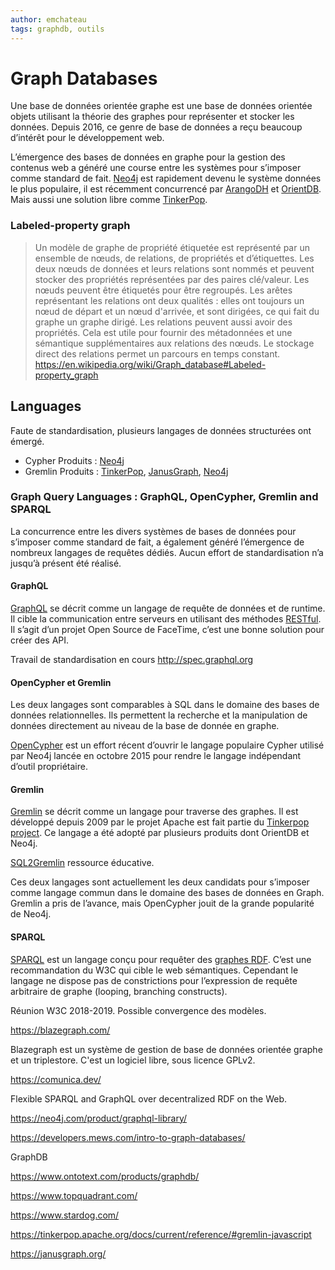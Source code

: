 ```yaml
---
author: emchateau
tags: graphdb, outils
---
```


# Graph Databases

Une base de données orientée graphe est une base de données orientée objets utilisant la théorie des graphes pour représenter et stocker les données. Depuis 2016, ce genre de base de données a reçu beaucoup d’intérêt pour le développement web. 

L’émergence des bases de données en graphe pour la gestion des contenus web a généré une course entre les systèmes pour s’imposer comme standard de fait. [Neo4j](https://neo4j.com) est rapidement devenu le système données le plus populaire, il est récemment concurrencé par [ArangoDH](https://www.arangodb.com) et [OrientDB](https://orientdb.org/). Mais aussi une solution libre comme [TinkerPop](https://tinkerpop.apache.org).

### Labeled-property graph

>Un modèle de graphe de propriété étiquetée est représenté par un ensemble de nœuds, de relations, de propriétés et d’étiquettes. Les deux nœuds de données et leurs relations sont nommés et peuvent stocker des propriétés représentées par des paires clé/valeur. Les nœuds peuvent être étiquetés pour être regroupés. Les arêtes représentant les relations ont deux qualités : elles ont toujours un nœud de départ et un nœud d'arrivée, et sont dirigées, ce qui fait du graphe un graphe dirigé. Les relations peuvent aussi avoir des propriétés. Cela est utile pour fournir des métadonnées et une sémantique supplémentaires aux relations des nœuds. Le stockage direct des relations permet un parcours en temps constant.
><https://en.wikipedia.org/wiki/Graph_database#Labeled-property_graph>

## Languages

Faute de standardisation, plusieurs langages de données structurées ont émergé.

- Cypher
  Produits : [Neo4j](https://neo4j.com)
- Gremlin
  Produits : [TinkerPop](https://tinkerpop.apache.org), [JanusGraph](https://janusgraph.org), [Neo4j](https://neo4j.com)

### Graph Query Languages : GraphQL, OpenCypher, Gremlin and SPARQL

La concurrence entre les divers systèmes de bases de données pour s’imposer comme standard de fait, a également généré l’émergence de nombreux langages de requêtes dédiés. Aucun effort de standardisation n’a jusqu’à présent été réalisé.

#### GraphQL

[GraphQL](http://graphql.org/) se décrit comme un langage de requête de données et de runtime. Il cible la communication entre serveurs en utilisant des méthodes [RESTful](https://en.wikipedia.org/wiki/Representational_state_transfer). Il s’agit d’un projet Open Source de FaceTime, c’est une bonne solution pour créer des API.

Travail de standardisation en cours http://spec.graphql.org

#### OpenCypher et Gremlin

Les deux langages sont comparables à SQL dans le domaine des bases de données relationnelles. Ils permettent la recherche et la manipulation de données directement au niveau de la base de donnée en graphe.

[OpenCypher](http://www.opencypher.org) est un effort récent d’ouvrir le langage populaire Cypher utilisé par Neo4j lancée en octobre 2015 pour rendre le langage indépendant d’outil propriétaire.

#### Gremlin

[Gremlin](https://github.com/tinkerpop/gremlin/wiki) se décrit comme un langage pour traverse des graphes. Il est développé depuis 2009 par le projet Apache est fait partie du [Tinkerpop project](https://tinkerpop.incubator.apache.org/). Ce langage a été adopté par plusieurs produits dont OrientDB et Neo4j.

[SQL2Gremlin](http://sql2gremlin.com/) ressource éducative.

Ces deux langages sont actuellement les deux candidats pour s’imposer comme langage commun dans le domaine des bases de données en Graph. Gremlin a pris de l’avance, mais OpenCypher jouit de la grande popularité de Neo4j.

#### SPARQL

[SPARQL](https://www.w3.org/TR/sparql11-query/) est un langage conçu pour requêter des [graphes RDF](https://en.wikipedia.org/wiki/Resource_Description_Framework). C’est une recommandation du W3C qui cible le web sémantiques. Cependant le langage ne dispose pas de constrictions pour l’expression de requête arbitraire de graphe (looping, branching constructs).

Réunion W3C 2018-2019. Possible convergence des modèles.



https://blazegraph.com/

Blazegraph est un système de gestion de base de données orientée graphe et un triplestore. C'est un logiciel libre, sous licence GPLv2. 

https://comunica.dev/

Flexible SPARQL and GraphQL over decentralized RDF on the Web.

https://neo4j.com/product/graphql-library/

https://developers.mews.com/intro-to-graph-databases/

GraphDB

https://www.ontotext.com/products/graphdb/

https://www.topquadrant.com/

https://www.stardog.com/

https://tinkerpop.apache.org/docs/current/reference/#gremlin-javascript

https://janusgraph.org/
